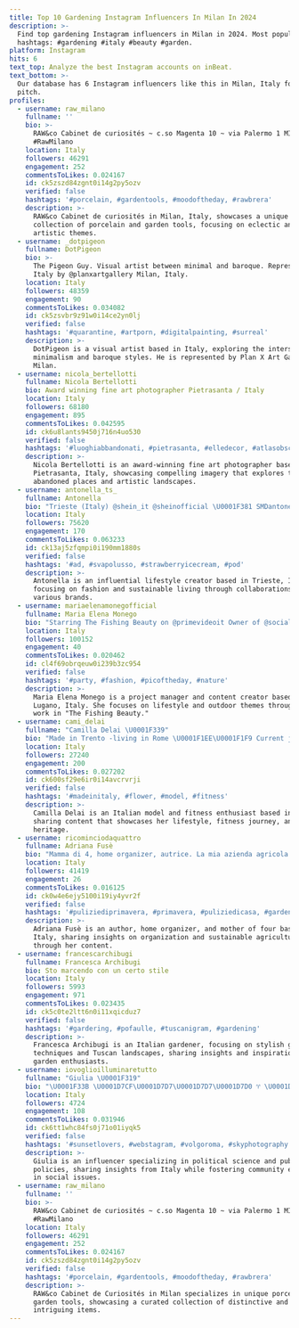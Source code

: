 ```yaml
---
title: Top 10 Gardening Instagram Influencers In Milan In 2024
description: >-
  Find top gardening Instagram influencers in Milan in 2024. Most popular
  hashtags: #gardening #italy #beauty #garden.
platform: Instagram
hits: 6
text_top: Analyze the best Instagram accounts on inBeat.
text_bottom: >-
  Our database has 6 Instagram influencers like this in Milan, Italy for you to
  pitch.
profiles:
  - username: raw_milano
    fullname: ''
    bio: >-
      RAW&co Cabinet de curiosités ~ c.so Magenta 10 ~ via Palermo 1 MILANO
      #RawMilano
    location: Italy
    followers: 46291
    engagement: 252
    commentsToLikes: 0.024167
    id: ck5zszd84zgnt0i14g2py5ozv
    verified: false
    hashtags: '#porcelain, #gardentools, #moodoftheday, #rawbrera'
    description: >-
      RAW&co Cabinet de curiosités in Milan, Italy, showcases a unique
      collection of porcelain and garden tools, focusing on eclectic and
      artistic themes.
  - username: _dotpigeon
    fullname: DotPigeon
    bio: >-
      The Pigeon Guy. Visual artist between minimal and baroque. Represented in
      Italy by @planxartgallery Milan, Italy.
    location: Italy
    followers: 48359
    engagement: 90
    commentsToLikes: 0.034082
    id: ck5zsvbr9z91w0i14ce2yn0lj
    verified: false
    hashtags: '#quarantine, #artporn, #digitalpainting, #surreal'
    description: >-
      DotPigeon is a visual artist based in Italy, exploring the intersection of
      minimalism and baroque styles. He is represented by Plan X Art Gallery in
      Milan.
  - username: nicola_bertellotti
    fullname: Nicola Bertellotti
    bio: Award winning fine art photographer Pietrasanta / Italy
    location: Italy
    followers: 68180
    engagement: 895
    commentsToLikes: 0.042595
    id: ck6u8lants9450j716n4uo530
    verified: false
    hashtags: '#luoghiabbandonati, #pietrasanta, #elledecor, #atlasobscura'
    description: >-
      Nicola Bertellotti is an award-winning fine art photographer based in
      Pietrasanta, Italy, showcasing compelling imagery that explores themes of
      abandoned places and artistic landscapes.
  - username: antonella_ts_
    fullname: Antonella
    bio: "Trieste (Italy) @shein_it @sheinofficial \U0001F381 SMDantonellats \U0001F381 per ottenere il 15% senza una spesa minima ⬇️"
    location: Italy
    followers: 75620
    engagement: 170
    commentsToLikes: 0.063233
    id: ck13aj5zfqmpi0i190mm1880s
    verified: false
    hashtags: '#ad, #svapolusso, #strawberryicecream, #pod'
    description: >-
      Antonella is an influential lifestyle creator based in Trieste, Italy,
      focusing on fashion and sustainable living through collaborations with
      various brands.
  - username: mariaelenamonegofficial
    fullname: Maria Elena Monego
    bio: "Starring The Fishing Beauty on @primevideoit Owner of @socialdistrict_ch Project Manager Selfmade SA\U0001F4CDLugano"
    location: Italy
    followers: 100152
    engagement: 40
    commentsToLikes: 0.020462
    id: cl4f69obrqeuw0i239b3zc954
    verified: false
    hashtags: '#party, #fashion, #picoftheday, #nature'
    description: >-
      Maria Elena Monego is a project manager and content creator based in
      Lugano, Italy. She focuses on lifestyle and outdoor themes through her
      work in "The Fishing Beauty."
  - username: cami_delai
    fullname: "Camilla Delai \U0001F339"
    bio: "Made in Trento -living in Rome \U0001F1EE\U0001F1F9 Current job at : MYWAY autostrade per l’Italia"
    location: Italy
    followers: 27240
    engagement: 200
    commentsToLikes: 0.027202
    id: ck600sf29e6ir0i14avcrvrji
    verified: false
    hashtags: '#madeinitaly, #flower, #model, #fitness'
    description: >-
      Camilla Delai is an Italian model and fitness enthusiast based in Rome,
      sharing content that showcases her lifestyle, fitness journey, and Italian
      heritage.
  - username: ricominciodaquattro
    fullname: Adriana Fusè
    bio: "Mamma di 4, home organizer, autrice. La mia azienda agricola @cascinaroncagliabio Ultimo libro x Gribaudo: “Tutto. Molto. Semplice.” \U0001F4CDBrescia"
    location: Italy
    followers: 41419
    engagement: 26
    commentsToLikes: 0.016125
    id: ck0w4e6ejy5100i19iy4yvr2f
    verified: false
    hashtags: '#puliziediprimavera, #primavera, #puliziedicasa, #garden'
    description: >-
      Adriana Fusè is an author, home organizer, and mother of four based in
      Italy, sharing insights on organization and sustainable agriculture
      through her content.
  - username: francescarchibugi
    fullname: Francesca Archibugi
    bio: Sto marcendo con un certo stile
    location: Italy
    followers: 5993
    engagement: 971
    commentsToLikes: 0.023435
    id: ck5c0te2ltt6n0i11xqicduz7
    verified: false
    hashtags: '#gardering, #pofaulle, #tuscanigram, #gardening'
    description: >-
      Francesca Archibugi is an Italian gardener, focusing on stylish gardening
      techniques and Tuscan landscapes, sharing insights and inspiration for
      garden enthusiasts.
  - username: iovoglioilluminaretutto
    fullname: "Giulia \U0001F319"
    bio: "\U0001F33B \U0001D7CF\U0001D7D7\U0001D7D7\U0001D7D0 ♈︎ \U0001D411\U0001D428\U0001D426\U0001D41A \U0001D671\U0001D68A\U0001D68C\U0001D691\U0001D68E\U0001D695\U0001D698\U0001D69B‘\U0001D69C \U0001D68D\U0001D68E\U0001D690\U0001D69B\U0001D68E\U0001D68E \U0001D692\U0001D697 \U0001D67F\U0001D698\U0001D695\U0001D692\U0001D69D\U0001D692\U0001D68C\U0001D68A\U0001D695 \U0001D682\U0001D68C\U0001D692\U0001D68E\U0001D697\U0001D68C\U0001D68E \U0001D67C\U0001D68A\U0001D69C\U0001D69D\U0001D68E\U0001D69B‘\U0001D69C \U0001D68D\U0001D68E\U0001D690\U0001D69B\U0001D68E\U0001D68E \U0001D692\U0001D697 \U0001D67F\U0001D69E\U0001D68B\U0001D695\U0001D692\U0001D68C \U0001D67F\U0001D698\U0001D695\U0001D692\U0001D68C\U0001D692\U0001D68E\U0001D69C \U0001F393\U0001D682\U0001D68A\U0001D699\U0001D692\U0001D68E\U0001D697\U0001D6A3\U0001D68A . \U0001F33F@italianhennecommunity"
    location: Italy
    followers: 4724
    engagement: 108
    commentsToLikes: 0.031946
    id: ck6tt1whc84fs0j71o01iyqk5
    verified: false
    hashtags: '#sunsetlovers, #webstagram, #volgoroma, #skyphotography'
    description: >-
      Giulia is an influencer specializing in political science and public
      policies, sharing insights from Italy while fostering community engagement
      in social issues.
  - username: raw_milano
    fullname: ''
    bio: >-
      RAW&co Cabinet de curiosités ~ c.so Magenta 10 ~ via Palermo 1 MILANO
      #RawMilano
    location: Italy
    followers: 46291
    engagement: 252
    commentsToLikes: 0.024167
    id: ck5zszd84zgnt0i14g2py5ozv
    verified: false
    hashtags: '#porcelain, #gardentools, #moodoftheday, #rawbrera'
    description: >-
      RAW&co Cabinet de Curiosités in Milan specializes in unique porcelain and
      garden tools, showcasing a curated collection of distinctive and
      intriguing items.
---
```


